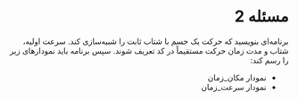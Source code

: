 <div style="direction:rtl; text-align:right;">

# مسئله 2
برنامه‌ای بنویسید که حرکت یک جسم با شتاب ثابت را شبیه‌سازی کند. سرعت اولیه، شتاب و مدت زمان حرکت مستقیماً در کد تعریف شوند. سپس برنامه باید نمودار‌های زیر را رسم کند:
-   نمودار مکان_زمان
-	نمودار سرعت_زمان


</div>